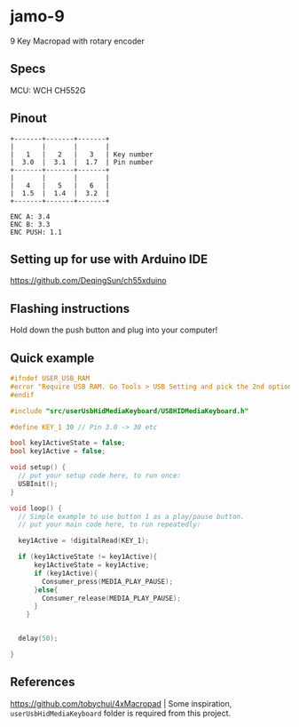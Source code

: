 # jamo-9
9 Key Macropad with rotary encoder

## Specs

MCU: WCH CH552G

## Pinout

```
+-------+-------+-------+
|       |       |       |
|   1   |   2   |   3   | Key number
|  3.0  |  3.1  |  1.7  | Pin number
+-------+-------+-------+
|       |       |       |
|   4   |   5   |   6   |
|  1.5  |  1.4  |  3.2  |
+-------+-------+-------+

ENC A: 3.4
ENC B: 3.3
ENC PUSH: 1.1
```

## Setting up for use with Arduino IDE

https://github.com/DeqingSun/ch55xduino

## Flashing instructions

Hold down the push button and plug into your computer!

## Quick example

```c
#ifndef USER_USB_RAM
#error "Require USB RAM. Go Tools > USB Setting and pick the 2nd option in the dropdown list"
#endif

#include "src/userUsbHidMediaKeyboard/USBHIDMediaKeyboard.h"

#define KEY_1 30 // Pin 3.0 -> 30 etc

bool key1ActiveState = false;
bool key1Active = false;

void setup() {
  // put your setup code here, to run once:
  USBInit();
}

void loop() {
  // Simple example to use button 1 as a play/pause button.
  // put your main code here, to run repeatedly:

  key1Active = !digitalRead(KEY_1);

  if (key1ActiveState != key1Active){
      key1ActiveState = key1Active;
      if (key1Active){
        Consumer_press(MEDIA_PLAY_PAUSE);
      }else{
        Consumer_release(MEDIA_PLAY_PAUSE);
      }
    }


  delay(50);

}

```


## References

https://github.com/tobychui/4xMacropad | Some inspiration, `userUsbHidMediaKeyboard` folder is required from this project.

